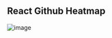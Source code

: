## React Github Heatmap
![image](https://github.com/user-attachments/assets/23f9a2d6-cc57-4b3b-8644-5a9629c149fc)
